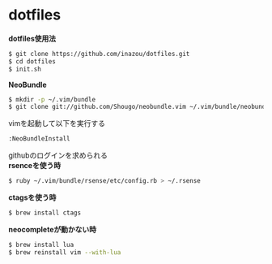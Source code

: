 # dotfiles

**dotfiles使用法**  
```bash
$ git clone https://github.com/inazou/dotfiles.git
$ cd dotfiles
$ init.sh
```
**NeoBundle**  
```bash
$ mkdir -p ~/.vim/bundle
$ git clone git://github.com/Shougo/neobundle.vim ~/.vim/bundle/neobundle.vim
```
vimを起動して以下を実行する
```bash
:NeoBundleInstall
```
githubのログインを求められる  
**rsenceを使う時**
```bash
$ ruby ~/.vim/bundle/rsense/etc/config.rb > ~/.rsense
```
**ctagsを使う時**
```bash
$ brew install ctags
```
**neocompleteが動かない時**
```bash
$ brew install lua
$ brew reinstall vim --with-lua
```

